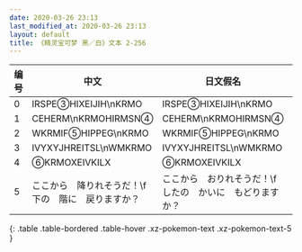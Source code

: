 ```yaml
---
date: 2020-03-26 23:13
last_modified_at: 2020-03-26 23:13
layout: default
title: 《精灵宝可梦 黑／白》文本 2-256
---
```

| 编号 | 中文 | 日文假名 | 日文汉字 |
| ---- | ---- | ---- | --- |
| 0 | IRSPE③HIXEIJIH\nKRMO | IRSPE③HIXEIJIH\nKRMO | IRSPE③HIXEIJIH\nKRMO |
| 1 | CEHERM\nKRMOHIRMSN④ | CEHERM\nKRMOHIRMSN④ | CEHERM\nKRMOHIRMSN④ |
| 2 | WKRMIF⑤HIPPEG\nKRMO | WKRMIF⑤HIPPEG\nKRMO | WKRMIF⑤HIPPEG\nKRMO |
| 3 | IVYXYJHREITSL\nWMKRMO | IVYXYJHREITSL\nWMKRMO | IVYXYJHREITSL\nWMKRMO |
| 4 | ⑥KRMOXEIVKILX | ⑥KRMOXEIVKILX | ⑥KRMOXEIVKILX |
| 5 | ここから　降りれそうだ！\f下の　階に　戻りますか？ | ここから　おりれそうだ！\fしたの　かいに　もどりますか？ | ここから　降りれそうだ！\f下の　階に　戻りますか？ |
{: .table .table-bordered .table-hover .xz-pokemon-text .xz-pokemon-text-5 }